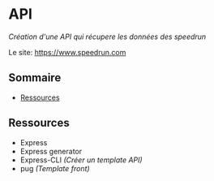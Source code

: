 # API

*Création d'une API qui récupere les données des speedrun*

Le site:  https://www.speedrun.com

## Sommaire

-  [Ressources](##-ressources)

## Ressources

- Express
- Express generator
- Express-CLI *(Créer un template API)*
- pug *(Template front)*